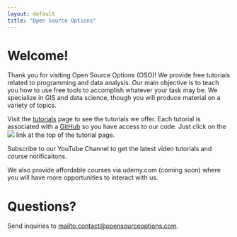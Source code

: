 ```yaml
---
layout: default
title: "Open Source Options"
---
```

# Welcome!
Thank you for visiting Open Source Options (OSO)! We provide free tutorials related to programming and data analysis. Our main objective is to teach you how to use free tools to accomplish whatever your task may be. We specialize in GIS and data science, though you will produce material on a variety of topics.

Visit the [tutorials](http://opensourceoptions.com/tutorials) page to see the tutorials we offer. Each tutorial is associated with a [GitHub](https://github.com/opensourceoptions) so you have access to our code. Just click on the <img class="in-text" src="{{ 'assets/img/github_repo.svg' | relative_url }}"> 
link at the top of the tutorial page. 

Subscribe to our YouTube Channel to get the latest video tutorials and course notificaitons. 

We also provide affordable courses via udemy.com (coming soon) where you will have more opportunities to interact with us.

# Questions?
Send inquiries to <mailto:contact@opensourceoptions.com>.

